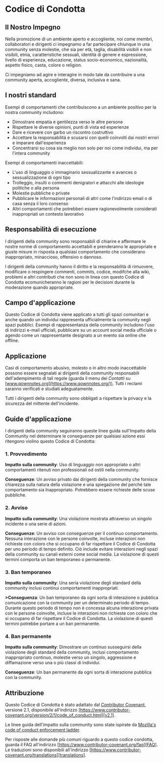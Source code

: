 # Codice di Condotta

## Il Nostro Impegno

Nella promozione di un ambiente aperto e accogliente, noi come membri, collaboratori e dirigenti ci impegnamo a far partecipare chiunque in una community senza molestie, che sia per età, taglia, disabilità visibili e non visibili, etnia, caratteristiche sessuali, identità di genere e espressione, livello di esperienza, educazione, status socio-economico, nazionalità, aspetto fisico, casta, colore o religion.

Ci impegniamo ad agire e interagire in modo tale da contribuire a una community aperta, accogliente, diversa, inclusiva e sana.

## I nostri standard

Esempi di comportamenti che contribuiscono a un ambiente positivo per la nostra community includono:

* Dimostrare empatia e gentilezza verso le altre persone
* Rispettare le diverse opinioni, punti di vista ed esperienze
* Dare e ricevere con garbo un riscontro costruttivo
* Accettare la responsabilità e scusarsi con quelli coinvolti dai nostri errori e imparare dall'esperienza
* Concentrarsi su cosa sia meglio non solo per noi come individui, ma per l'intera community

Esempi di comportamenti inaccettabili:

* L'uso di linguaggio o immaginario sessualizzante e avances o sessualizzazione di ogni tipo
* Trolleggio, insulti o commenti denigratori e attacchi alle ideologie politiche o alla persona
* Molestie pubbliche o private
* Pubblicare le informazioni personali di altri come l'indirizzo email o di casa senza il loro consenso
* Altri comportamenti che potrebberi essere ragionevolmente considerati inappropriati un contesto lavorativo

## Responsabilità di esecuzione

I dirigenti della community sono responsabili di chiarire e affermare le nostre norme di comportamento accettabili e prenderanno le appropriate e giuste misure in risposta a qualsiasi comportamento che considerano inappropriato, minaccioso, offensivo o dannoso.

I dirigenti della community hanno il diritto e la responsabilità di rimuovere, modificare o respingere commenti, commits, codice, modifche alla wiki, problemi e altri contributi che non sono in linea con questo Codice di Condotta ecomunicheranno le ragioni per le decisioni durante la moderazione quando appropriate.

## Campo d'applicazione

Questo Codice di Condotta viene applicato a tutti gli spazi comunitari e anche quando un individui rappresenta ufficialmente la community negli spazi pubblici. Esempi di rappresentanza della community includono l'uso di indirizzi e-mail ufficiali, pubblicare su un account social media ufficiale o agendo come un rappresentante designato a un evento sia online che offline.

## Applicazione

Casi di comportamento abusivo, molesto o in altro modo inaccettabile possono essere segnalati ai dirigenti della community responsabili dell'adempimento di tali regole (guarda il menu dei *Contatti* su [www.qownnotes.org](https://www.qownnotes.org/)). Tutti i reclami saranno verificati e studiati adeguatamente.

Tutti i dirigenti della community sono obbligati a rispettare la privacy e la sicurezza del mittente dell'incidente.

## Guide d'applicazione

I dirigenti della community seguiranno queste linee guida sull'Impatto della Community nel determinare le conseguenze per qualsiasi azione essi ritengono violino questo Codice di Condotta:

### 1. Provvedimento

**Impatto sulla community**: Uso di linguaggio non appropriato o altri comportamenti ritenuti non professionali od ostili nella community.

**Conseguenze**: Un avviso privato dai dirigenti della community che fornisce chiarezza sulla natura della violazione e una spiegazione del perché tale comportamento sia Inappropriato. Potrebbero essere richieste delle scuse pubbliche.

### 2. Avviso

**Impatto sulla community**: Una violazione mostrata attraverso un singolo incidente o una serie di azioni.

**Conseguenze**: Un avviso con conseguenze per il continuo comportamento. Nessuna interazione con le persone coinvolte, incluse interazioni non richieste con coloro che si occupano di far rispettare il Codice di Condotta per uno periodo di tempo definito. Ciò include evitare interazioni negli spazi della community su canali esterni come social media. La violazione di questi termini comporta un ban temporaneo o permanente.

### 3. Ban temporaneo

**Impatto sulla community**: Una seria violazione degli standard della community inclusi continui comportamenti inappropriati.

**>Conseguenza**: Un ban temporaneo da ogni sorta di interazione o pubblica comunicazione con la community per un determinato periodo di tempo. Durante questo periodo di tempo non è concessa alcuna interazione privata con le persone coinvolte, incluse le interazioni non richieste con coloro che si occupano di far rispettare il Codice di Condotta. La violazione di questi termini potrebbe portare a un ban permanente.

### 4. Ban permanente

**Impatto sulla community**: Dimostrare un continuo susseguirsi della violazione degli standard della community, inclusi comportamento inappropriato continuo, molestie verso un singolo, aggressione e diffamazione verso una o più classi di individui.

**Conseguenze**: Un ban permanente da ogni sorta di interazione pubblica con la community.

## Attribuzione

Questo Codice di Condotta è stato adattato dal [Contributor Covenant][homepage], versione 2.1, disponibile all'indirizzo [https://www.contributor-covenant.org/version/2/1/code_of_conduct.html][v2.1].

Le linee guida dell'impatto sulla community sono state ispirate da [Mozilla's code of conduct enforcement ladder][Mozilla CoC].

Per risposte alle domande più comuni riguardo a questo codice condotta, guarda il FAQ all'indirizzo [https://www.contributor-covenant.org/faq][FAQ]. Le traduzioni sono disponibili all'indirizzo [https://www.contributor-covenant.org/translations][translations].

[homepage]: https://www.contributor-covenant.org
[v2.1]: https://www.contributor-covenant.org/version/2/1/code_of_conduct.html
[Mozilla CoC]: https://github.com/mozilla/diversity
[FAQ]: https://www.contributor-covenant.org/faq
[translations]: https://www.contributor-covenant.org/translations

